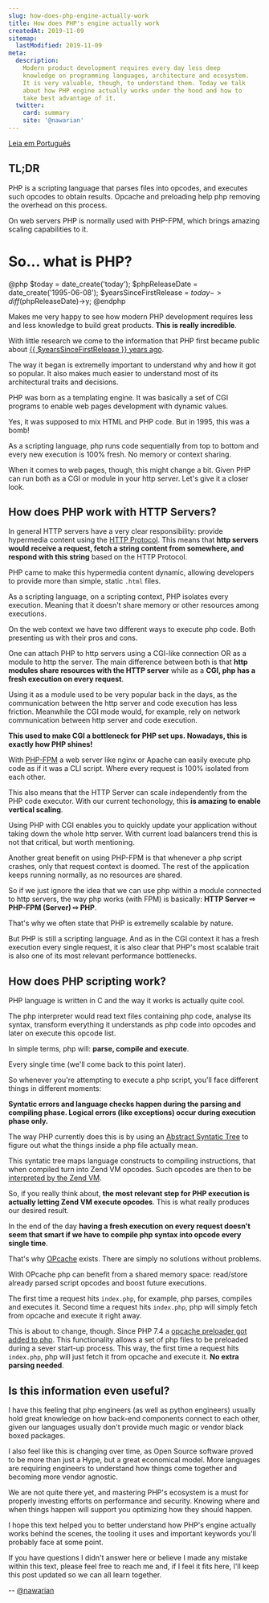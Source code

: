 ```yaml
---
slug: how-does-php-engine-actually-work
title: How does PHP's engine actually work
createdAt: 2019-11-09
sitemap:
  lastModified: 2019-11-09
meta:
  description:
    Modern product development requires every day less deep
    knowledge on programming languages, architecture and ecosystem.
    It is very valuable, though, to understand them. Today we talk
    about how PHP engine actually works under the hood and how to
    take best advantage of it.
  twitter:
    card: summary
    site: '@nawarian'
---
```


[Leia em Português](/br/edicao/como-php-funciona-na-verdade/)

## TL;DR

PHP is a scripting language that parses files into opcodes,
and executes such opcodes to obtain results. Opcache and
preloading help php removing the overhead on this process.

On web servers PHP is normally used with PHP-FPM, which brings
amazing scaling capabilities to it.

# So... what is PHP?

@php
  $today = date_create('today');
  $phpReleaseDate = date_create('1995-06-08');
  $yearsSinceFirstRelease = $today->diff($phpReleaseDate)->y;
@endphp

Makes me very happy to see how modern PHP development
requires less and less knowledge to build great products.
**This is really incredible**.

With little research we come to the information that PHP
first became public about [{{ $yearsSinceFirstRelease }} years ago](https://groups.google.com/forum/#!msg/comp.infosystems.www.authoring.cgi/PyJ25gZ6z7A/M9FkTUVDfcwJ).

The way it began is extremelly important to understand
why and how it got so popular. It also makes much easier
to understand most of its architectural traits and decisions.

PHP was born as a templating engine. It was basically a set
of CGI programs to enable web pages development with dynamic
values.

Yes, it was supposed to mix HTML and PHP code. But in 1995,
this was a bomb!

As a scripting language, php runs code sequentially from
top to bottom and every new execution is 100% fresh. No
memory or context sharing.

When it comes to web pages, though, this might change a bit.
Given PHP can run both as a CGI or module in your http server.
Let's give it a closer look.

## How does PHP work with HTTP Servers?

In general HTTP servers have a very clear responsibility:
provide hypermedia content using the [HTTP Protocol](https://tools.ietf.org/html/rfc2616#page-7).
This means that **http servers would receive a request,
fetch a string content from somewhere, and respond
with this string** based on the HTTP Protocol.

PHP came to make this hypermedia content dynamic, allowing
developers to provide more than simple, static `.html` files.

As a scripting language, on a scripting context, PHP
isolates every execution. Meaning that it doesn't share
memory or other resources among executions.

On the web context we have two different ways to execute
php code. Both presenting us with their pros and cons.

One can attach PHP to http servers using a CGI-like connection
OR as a module to http the server. The main difference between
both is that **http modules share resources with the HTTP server**
while as a **CGI, php has a fresh execution on every request**.

Using it as a module used to be very popular back in the days,
as the communication between the http server and code execution
has less friction. Meanwhile the CGI mode would, for example,
rely on network communication between http server and code
execution.

**This used to make CGI a bottleneck for PHP set ups. Nowadays,
this is exactly how PHP shines!**

With [PHP-FPM](https://www.php.net/manual/en/install.fpm.php) a
web server like nginx or Apache can easily execute php code
as if it was a CLI script. Where every request is 100% isolated
from each other.

This also means that the HTTP Server can scale independently
from the PHP code executor. With our current techonology, this
**is amazing to enable vertical scaling**.

Using PHP with CGI enables you to quickly update your application
without taking down the whole http server. With current load
balancers trend this is not that critical, but worth mentioning.

Another great benefit on using PHP-FPM is that whenever a php
script crashes, only that request context is doomed. The rest
of the application keeps running normally, as no resources are
shared.

So if we just ignore the idea that we can use php within a
module connected to http servers, the way php works (with FPM)
is basically: **HTTP Server ⇨ PHP-FPM (Server) ⇨ PHP**.

That's why we often state that PHP is extremelly scalable
by nature.

But PHP is still a scripting language. And as in the CGI
context it has a fresh execution every single request, it
is also clear that PHP's most scalable trait is also one
of its most relevant performance bottlenecks.

## How does PHP scripting work?

PHP language is written in C and the way it works is actually
quite cool.

The php interpreter would read text files containing php code,
analyse its syntax, transform everything it understands
as php code into opcodes and later on execute this opcode list.

In simple terms, php will: **parse, compile and execute**.

Every single time (we'll come back to this point later).

So whenever you're attempting to execute a php script, you'll
face different things in different moments:

**Syntatic errors and language checks happen during the parsing
and compiling phase. Logical errors (like exceptions) occur
during execution phase only.**

The way PHP currently does this is by using an [Abstract Syntatic Tree](https://wiki.php.net/rfc/abstract_syntax_tree)
to figure out what the things inside a php file actually mean.

This syntatic tree maps language constructs to compiling
instructions, that when compiled turn into Zend VM opcodes.
Such opcodes are then to be [interpreted by the Zend VM](https://github.com/php/php-src/blob/master/Zend/zend_vm_def.h).

So, if you really think about, **the most relevant step for PHP
execution is actually letting Zend VM execute opcodes**. This is
what really produces our desired result.

In the end of the day **having a fresh execution on every
request doesn't seem that smart if we have to compile php
syntax into opcode every single time**.

That's why [OPcache](https://www.php.net/manual/en/intro.opcache.php)
exists. There are simply no solutions without problems.

With OPcache php can benefit from a shared memory space: read/store
already parsed script opcodes and boost future executions.

The first time a request hits `index.php`, for example, php parses,
compiles and executes it. Second time a request hits `index.php`, php
will simply fetch from opcache and execute it right away.

This is about to change, though. Since PHP 7.4 a [opcache preloader got added to php](https://wiki.php.net/rfc/preload).
This functionality allows a set of php files to be preloaded
during a sever start-up process. This way, the first time a request
hits `index.php`, php will just fetch it from opcache and execute it.
**No extra parsing needed**.

## Is this information even useful?

I have this feeling that php engineers (as well as python engineers)
usually hold great knowledge on how back-end components connect to
each other, given our languages usually don't provide much magic or
vendor black boxed packages.

I also feel like this is changing over time, as Open Source software
proved to be more than just a Hype, but a great economical model.
More languages are requiring engineers to understand how things come
together and becoming more vendor agnostic.

We are not quite there yet, and mastering PHP's ecosystem is a must
for properly investing efforts on performance and security. Knowing
where and when things happen will support you optimizing how they
should happen.

I hope this text helped you to better understand how PHP's engine
actually works behind the scenes, the tooling it uses and important
keywords you'll probably face at some point.

If you have questions I didn't answer here or believe I made any
mistake within this text, please feel free to reach me and, if I feel
it fits here, I'll keep this post updated so we can all learn
together.

<div class="align-right">
  --
  <a href="https://twitter.com/nawarian">
    @nawarian
  </a>
</div>
